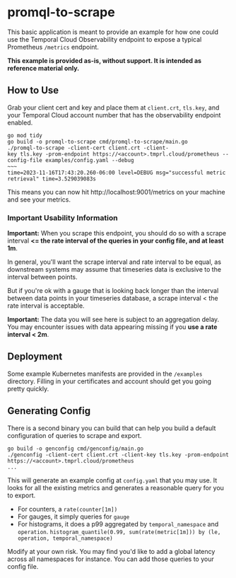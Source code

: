 # promql-to-scrape

This basic application is meant to provide an example for how one could use the Temporal Cloud Observability endpoint to expose a typical Prometheus `/metrics` endpoint.

**This example is provided as-is, without support. It is intended as reference material only.**

## How to Use

Grab your client cert and key and place them at `client.crt`, `tls.key`, and your Temporal Cloud account number that has the observability endpoint enabled.

```
go mod tidy
go build -o promql-to-scrape cmd/promql-to-scrape/main.go
./promql-to-scrape -client-cert client.crt -client-
key tls.key -prom-endpoint https://<account>.tmprl.cloud/prometheus --config-file examples/config.yaml --debug
~~~
time=2023-11-16T17:43:20.260-06:00 level=DEBUG msg="successful metric retrieval" time=3.529039083s
```

This means you can now hit http://localhost:9001/metrics on your machine and see your metrics.

### Important Usability Information

**Important:** When you scrape this endpoint, you should do so with a scrape interval **<= the rate interval of the queries in your config file, and at least 1m**.

In general, you'll want the scrape interval and rate interval to be equal, as downstream systems may assume that timeseries data is exclusive to the interval between points.

But if you're ok with a gauge that is looking back longer than the interval between data points in your timeseries database, a scrape interval < the rate interval is acceptable.

**Important:** The data you will see here is subject to an aggregation delay. You may encounter issues with data appearing missing if you **use a rate interval < 2m**.

## Deployment

Some example Kubernetes manifests are provided in the `/examples` directory. Filling in your certificates and account should get you going pretty quickly.

## Generating Config

There is a second binary you can build that can help you build a default configuration of queries to scrape and export. 

```
go build -o genconfig cmd/genconfig/main.go
./genconfig -client-cert client.crt -client-key tls.key -prom-endpoint https://<account>.tmprl.cloud/prometheus 
...
```

This will generate an example config at `config.yaml` that you may use. It looks for all the existing metrics and generates a reasonable query for you to export.
- For counters, a `rate(counter[1m])`
- For gauges, it simply queries for `gauge`
- For histograms, it does a p99 aggregated by `temporal_namespace` and `operation`. `histogram_quantile(0.99, sum(rate(metric[1m])) by (le, operation, temporal_namespace)`

Modify at your own risk. You may find you'd like to add a global latency across all namespaces for instance. You can add those queries to your config file. 
